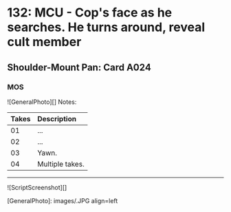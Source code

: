 # 132: MCU - Cop's face as he searches. He turns around, reveal cult member

## Shoulder-Mount Pan: Card A024

### MOS

![GeneralPhoto][]
Notes: 

| Takes | Description |
|:---|:----|
| 01 | ... |
| 02 | ... |
| 03 | Yawn. |
| 04 | Multiple takes. |

----

![ScriptScreenshot][]


[GeneralPhoto]:  images/.JPG align=left
